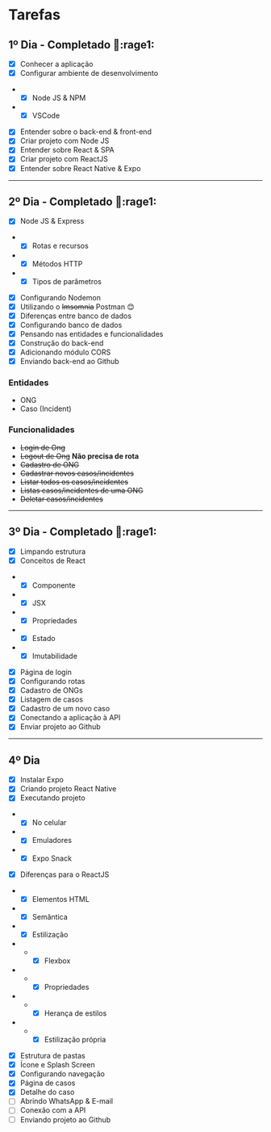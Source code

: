 # Tarefas

## 1º Dia - **Completado :muscle::rage1:**
- [x] Conhecer a aplicação
- [x] Configurar ambiente de desenvolvimento
- - [x] Node JS & NPM
- - [x] VSCode
- [x] Entender sobre o back-end & front-end
- [x] Criar projeto com Node JS
- [x] Entender sobre React & SPA
- [x] Criar projeto com ReactJS
- [x] Entender sobre React Native & Expo

---

## 2º Dia - **Completado :muscle::rage1:**
- [x] Node JS & Express
- - [x] Rotas e recursos
- - [x] Métodos HTTP
- - [x] Tipos de parâmetros
- [x] Configurando Nodemon
- [x] Utilizando o ~~Imsomnia~~ Postman :blush:
- [x] Diferenças entre banco de dados
- [x] Configurando banco de dados
- [x] Pensando nas entidades e funcionalidades
- [x] Construção do back-end
- [x] Adicionando módulo CORS
- [x] Enviando back-end ao Github

### Entidades
- ONG
- Caso (Incident)

### Funcionalidades
- ~~Login de Ong~~
- ~~Logout de Ong~~ **Não precisa de rota**
- ~~Cadastro de ONG~~
- ~~Cadastrar novos casos/incidentes~~
- ~~Listar todos os casos/incidentes~~
- ~~Listas casos/incidentes de uma ONG~~
- ~~Deletar casos/incidentes~~

---

## 3º Dia - **Completado :muscle::rage1:**
- [x] Limpando estrutura
- [x] Conceitos de React
- - [x] Componente
- - [x] JSX
- - [x] Propriedades
- - [x] Estado
- - [x] Imutabilidade
- [x] Página de login
- [x] Configurando rotas
- [x] Cadastro de ONGs
- [x] Listagem de casos
- [x] Cadastro de um novo caso
- [x] Conectando a aplicação à API
- [x] Enviar projeto ao Github

---

## 4º Dia
- [x] Instalar Expo
- [x] Criando projeto React Native
- [x] Executando projeto
- - [x] No celular
- - [x] Emuladores
- -  [x] Expo Snack
- [x] Diferenças para o ReactJS
- - [x] Elementos HTML
- - [x] Semântica
- - [x] Estilização
- - - [x] Flexbox
- - - [x] Propriedades
- - - [x] Herança de estilos
- - - [x] Estilização própria
- [x] Estrutura de pastas
- [x] Ícone e Splash Screen
- [x] Configurando navegação
- [x] Página de casos
- [x] Detalhe do caso
- [ ] Abrindo WhatsApp & E-mail
- [ ] Conexão com a API
- [ ] Enviando projeto ao Github